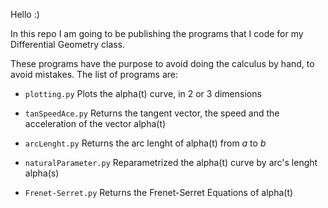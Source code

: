 Hello :)

In this repo I am going to be publishing the programs that I code for my Differential Geometry class.

These programs have the purpose to avoid doing the calculus by hand, to avoid mistakes. The list of programs are:

- `plotting.py` Plots the alpha(t) curve, in 2 or 3 dimensions

- `tanSpeedAce.py` Returns the tangent vector, the speed and the acceleration of the vector alpha(t)

- `arcLenght.py` Returns the arc lenght of alpha(t) from _a_ to _b_

- `naturalParameter.py` Reparametrized the alpha(t) curve by arc's lenght alpha(s)

- `Frenet-Serret.py` Returns the Frenet-Serret Equations of alpha(t)
